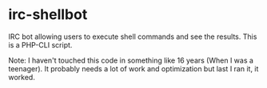 # irc-shellbot
IRC bot allowing users to execute shell commands and see the results. This is a PHP-CLI script.

Note: I haven't touched this code in something like 16 years (When I was a teenager). It probably needs a lot of work and optimization but last I ran it, it worked.
